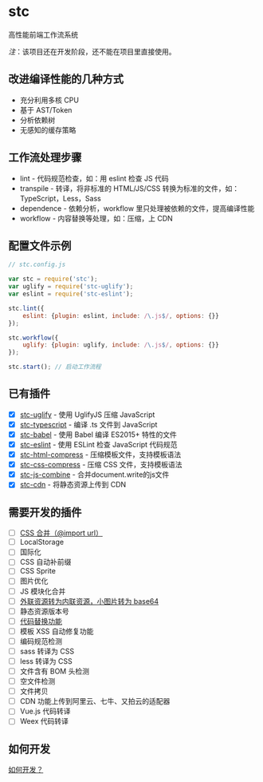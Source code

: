 # stc

高性能前端工作流系统

*注*：该项目还在开发阶段，还不能在项目里直接使用。

## 改进编译性能的几种方式

* 充分利用多核 CPU
* 基于 AST/Token
* 分析依赖树
* 无感知的缓存策略

## 工作流处理步骤

* lint - 代码规范检查，如：用 eslint 检查 JS 代码
* transpile - 转译，将非标准的 HTML/JS/CSS 转换为标准的文件，如： TypeScript，Less，Sass
* dependence - 依赖分析，workflow 里只处理被依赖的文件，提高编译性能
* workflow - 内容替换等处理，如：压缩，上 CDN

## 配置文件示例

```js
// stc.config.js

var stc = require('stc');
var uglify = require('stc-uglify');
var eslint = require('stc-eslint');

stc.lint({
    eslint: {plugin: eslint, include: /\.js$/, options: {}}
});

stc.workflow({
    uglify: {plugin: uglify, include: /\.js$/, options: {}}
});

stc.start(); // 启动工作流程

```

## 已有插件

* [x] [stc-uglify](https://github.com/stcjs/stc-uglify) - 使用 UglifyJS 压缩 JavaScript
* [x] [stc-typescript](https://github.com/stcjs/stc-typescript) - 编译 .ts 文件到 JavaScript
* [x] [stc-babel](https://github.com/stcjs/stc-babel) - 使用 Babel 编译 ES2015+ 特性的文件
* [x] [stc-eslint](https://github.com/stcjs/stc-eslint) - 使用 ESLint 检查 JavaScript 代码规范
* [x] [stc-html-compress](https://github.com/stcjs/stc-html-compress) - 压缩模板文件，支持模板语法
* [x] [stc-css-compress](https://github.com/stcjs/stc-css-compress) - 压缩 CSS 文件，支持模板语法
* [x] [stc-js-combine](https://github.com/stcjs/stc-js-combine) - 合并document.write的js文件
* [x] [stc-cdn](https://github.com/stcjs/stc-cdn) - 将静态资源上传到 CDN

## 需要开发的插件


* [ ] [CSS 合并（@import url）](https://github.com/stcjs/stc-css-combine)
* [ ] LocalStorage
* [ ] 国际化
* [ ] CSS 自动补前缀
* [ ] CSS Sprite
* [ ] 图片优化
* [ ] JS 模块化合并
* [ ] [外联资源转为内联资源，小图片转为 base64](https://github.com/stcjs/stc-inline)
* [ ] 静态资源版本号
* [ ] [代码替换功能](https://github.com/stcjs/stc-replace)
* [ ] 模板 XSS 自动修复功能
* [ ] 编码规范检测
* [ ] sass 转译为 CSS
* [ ] less 转译为 CSS
* [ ] 文件含有 BOM 头检测
* [ ] 空文件检测
* [ ] 文件拷贝
* [ ] CDN 功能上传到阿里云、七牛、又拍云的适配器
* [ ] Vue.js 代码转译
* [ ] Weex 代码转译

## 如何开发

[如何开发？](https://github.com/stcjs/stc/wiki/%E5%A6%82%E4%BD%95%E5%BC%80%E5%8F%91%EF%BC%9F)

